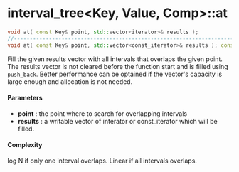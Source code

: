 # interval_tree<Key, Value, Comp>::at

```cpp
void at( const Key& point, std::vector<iterator>& results );             // (1)
//-----------------------------------------------------------------------------
void at( const Key& point, std::vector<const_iterator>& results ); const // (2)
```

Fill the given results vector with all intervals that overlaps the given point.
The results vector is not cleared before the function start and is filled using `push_back`. Better performance can be optained if the vector's capacity is large enough and allocation is not needed.

#### Parameters

- **point** : the point where to search for overlapping intervals
- **results** : a writable vector of interator or const_iterator which will be filled.

#### Complexity

log N  if only one interval overlaps.
Linear if all intervals overlaps.